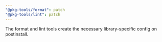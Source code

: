 ```yaml
---
"@pkg-tools/format": patch
"@pkg-tools/lint": patch
---
```


The format and lint tools create the necessary library-specific config on postinstall.
